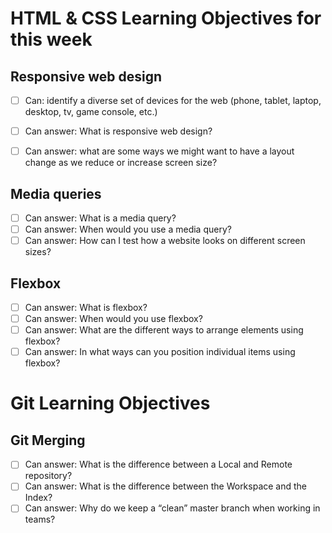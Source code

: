 # HTML & CSS Learning Objectives for this week

## Responsive web design

- [ ] Can: identify a diverse set of devices for the web (phone, tablet, laptop, desktop, tv, game console, etc.)

- [ ] Can answer: What is responsive web design?
- [ ] Can answer: what are some ways we might want to have a layout change as we reduce or increase screen size?

## Media queries

- [ ] Can answer: What is a media query?
- [ ] Can answer: When would you use a media query?
- [ ] Can answer: How can I test how a website looks on different screen sizes?

## Flexbox

- [ ] Can answer: What is flexbox?
- [ ] Can answer: When would you use flexbox?
- [ ] Can answer: What are the different ways to arrange elements using flexbox?
- [ ] Can answer: In what ways can you position individual items using flexbox?

# Git Learning Objectives

## Git Merging

- [ ] Can answer: What is the difference between a Local and Remote repository?
- [ ] Can answer: What is the difference between the Workspace and the Index?
- [ ] Can answer: Why do we keep a “clean” master branch when working in teams?
